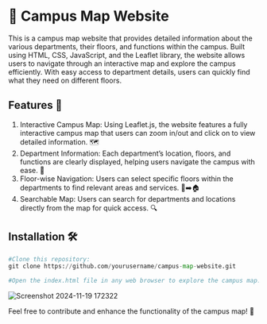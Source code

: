 # 🏫 Campus Map Website
This is a campus map website that provides detailed information about the various departments, their floors, and functions within the campus. Built using HTML, CSS, JavaScript, and the Leaflet library, the website allows users to navigate through an interactive map and explore the campus efficiently. With easy access to department details, users can quickly find what they need on different floors.

## Features 🌟
1. Interactive Campus Map: Using Leaflet.js, the website features a fully interactive campus map that users can zoom in/out and click on to view detailed information. 🗺️
2. Department Information: Each department’s location, floors, and functions are clearly displayed, helping users navigate the campus with ease. 🏢
3. Floor-wise Navigation: Users can select specific floors within the departments to find relevant areas and services. 🏢➡️🏠
4. Searchable Map: Users can search for departments and locations directly from the map for quick access. 🔍

## Installation 🛠️
```python
#Clone this repository:
git clone https://github.com/yourusername/campus-map-website.git

#Open the index.html file in any web browser to explore the campus map. 🌐
```
![Screenshot 2024-11-19 172322](https://github.com/user-attachments/assets/434d2cb4-0b4a-40f5-bcf0-bb81ccef6541)


Feel free to contribute and enhance the functionality of the campus map! 🤝

